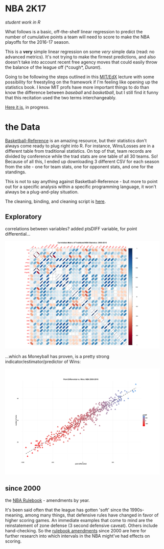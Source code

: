 NBA 2K17
========

_student work in R_

What follows is a basic, off-the-shelf linear regression to predict the number of cumulative points a team will need to score to make the NBA playoffs for the 2016-17 season. 

This is a **very** simple linear regression on some _very_ simple data (read: no advanced metrics). It's not trying to make the firmest predictions, and also doesn't take into account recent free agency moves that could easily throw the balance of the league off (\*cough*, _Durant_).

Going to be following the steps outlined in this [MIT/EdX](https://www.youtube.com/watch?v=WfaKNYR2vAA) lecture with some possibility for freestyling on the framework if I'm feeling like opening up the statistics book. I know MIT profs have more important things to do than know the difference between _baseball_ and _basketball_, but I still find it funny that this recitation used the two terms interchangeably. 

[Here it is](nba2k17.R), in progress.


# the Data

[Basketball-Reference](http://basketball-reference.com) is an amazing resource, but their statistics don't always come ready to plug right into R. For instance, Wins/Losses are in a different table from traditional statistics. On top of that, team records are divided by conference while the trad stats are one table of all 30 teams. So! Because of all this, I ended up downloading 3 different CSV for each season from the site - one for team stats, one for opponent stats, and one for the standings. 

This is not to say anything against Basketball-Reference - but more to point out for a specific analysis within a specific programming language, it won't always be a plug-and-play situation.

The cleaning, binding, and cleaning script is [here](nba2k17-bind.R).

## Exploratory

correlations between variables? added ptsDIFF variable, for point differential...

![corrplot01](plots/nba-corrplot-ptsDIFF-01.png)

...which as Moneyball has proven, is a pretty strong indicator/estimator/predictor of Wins:

![ptDiff02-lm](plots/PtDiff-02-lm.png)

## since 2000

the [NBA Rulebook](NBA-rulebook-00.md) - amendments by year.

It's been said often that the league has gotten 'soft' since the 1990s- meaning, among many things, that defensive rules have changed in favor of higher scoring games. An immediate examples that come to mind are the reinstatement of zone defense (3 second defensive caveat). Others include hand-checking. So the [rulebook amendments](http://www.nba.com/analysis/rules_history.html) since 2000 are here for further research into which intervals in the NBA might've had effects on scoring.


